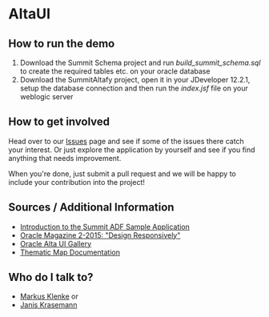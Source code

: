 # AltaUI

## How to run the demo

1. Download the Summit Schema project and run *build_summit_schema.sql* to create the required tables etc. on your oracle database
2. Download the SummitAltafy project, open it in your JDeveloper 12.2.1, setup the database connection and then run the *index.jsf* file on your weblogic server

## How to get involved

Head over to our [Issues](https://github.com/ADFCommunityDE/Summit-Alta-Modernization/issues) page and see if some of the issues there catch your interest. Or just explore the application by yourself and see if you find anything that needs improvement.

When you're done, just submit a pull request and we will be happy to include your contribution into the project!


## Sources / Additional Information

* [Introduction to the Summit ADF Sample Application](https://docs.oracle.com/middleware/1213/adf/develop/adf-about-summit-sample.htm#ADFFD53577)
* [Oracle Magazine 2-2015: "Design Responsively"](http://www.oracle.com/technetwork/issue-archive/2015/15-mar/o25adf-2458825.html)
* [Oracle Alta UI Gallery](http://www.oracle.com/webfolder/ux/middleware/alta/gallery/gallery.html)
* [Thematic Map Documentation](http://docs.oracle.com/middleware/1213/adf/tag-reference-dvt/tagdoc/dvt_thematicMap.html)

## Who do I talk to?

* [Markus Klenke](https://github.com/mketeam) or
* [Janis Krasemann](https://github.com/janis-kra)
